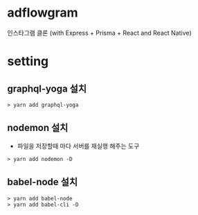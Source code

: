 # adflowgram
인스타그램 클론 (with Express + Prisma + React and React Native)








# setting

## graphql-yoga 설치
```
> yarn add graphql-yoga
```

## nodemon 설치
- 파일을 저장할때 마다 서버를 재실행 해주는 도구
```
> yarn add nodemon -D
```

## babel-node 설치
```
> yarn add babel-node
> yarn add babel-cli -D
```